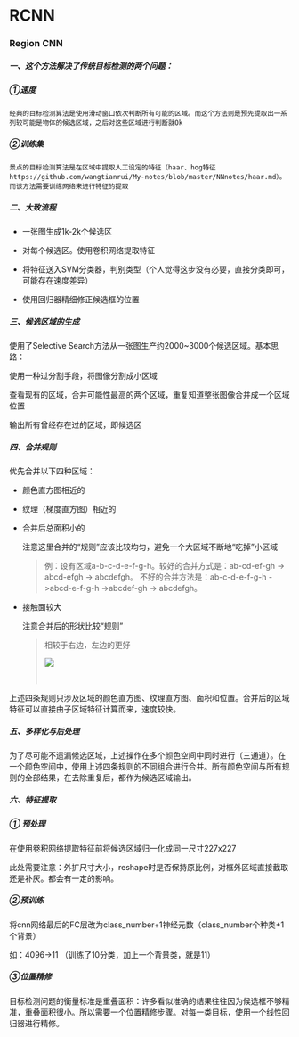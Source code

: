 # RCNN

### Region CNN

##### 一、这个方法解决了传统目标检测的两个问题：

##### ①速度

```text
经典的目标检测算法是使用滑动窗口依次判断所有可能的区域。而这个方法则是预先提取出一系列较可能是物体的候选区域，之后对这些区域进行判断就Ok
```

##### ②训练集

```text
景点的目标检测算法是在区域中提取人工设定的特征（haar、hog特征https://github.com/wangtianrui/My-notes/blob/master/NNnotes/haar.md）。而该方法需要训练网络来进行特征的提取
```

##### 二、大致流程

* 一张图生成1k-2k个候选区


* 对每个候选区。使用卷积网络提取特征
* 将特征送入SVM分类器，判别类型（个人觉得这步没有必要，直接分类即可，可能存在速度差异）
* 使用回归器精细修正候选框的位置

##### 三、候选区域的生成

使用了Selective Search方法从一张图生产约2000~3000个候选区域。基本思路：

使用一种过分割手段，将图像分割成小区域

查看现有的区域，合并可能性最高的两个区域，重复知道整张图像合并成一个区域位置

输出所有曾经存在过的区域，即候选区

##### 四、合并规则

优先合并以下四种区域：

* 颜色直方图相近的

* 纹理（梯度直方图）相近的

* 合并后总面积小的

  注意这里合并的“规则”应该比较均匀，避免一个大区域不断地“吃掉”小区域

  > 例：设有区域a-b-c-d-e-f-g-h。较好的合并方式是：ab-cd-ef-gh -> abcd-efgh -> abcdefgh。 
  > 不好的合并方法是：ab-c-d-e-f-g-h ->abcd-e-f-g-h ->abcdef-gh -> abcdefgh。

* 接触面较大

  注意合并后的形状比较“规则”

  > 相较于右边，左边的更好
  >
  > ![](https://img-blog.csdn.net/20160405212106908)
  >
  > ​

上述四条规则只涉及区域的颜色直方图、纹理直方图、面积和位置。合并后的区域特征可以直接由子区域特征计算而来，速度较快。

##### 五、多样化与后处理

为了尽可能不遗漏候选区域，上述操作在多个颜色空间中同时进行（三通道）。在一个颜色空间中，使用上述四条规则的不同组合进行合并。所有颜色空间与所有规则的全部结果，在去除重复后，都作为候选区域输出。

##### 六、特征提取

##### ① 预处理

在使用卷积网络提取特征前将候选区域归一化成同一尺寸227x227

此处需要注意：外扩尺寸大小，reshape时是否保持原比例，对框外区域直接截取还是补灰。都会有一定的影响。

##### ②预训练

​	将cnn网络最后的FC层改为class_number+1神经元数（class_number个种类+1个背景）

如：4096->11 （训练了10分类，加上一个背景类，就是11）

##### ③位置精修

​	目标检测问题的衡量标准是重叠面积：许多看似准确的结果往往因为候选框不够精准，重叠面积很小。所以需要一个位置精修步骤。对每一类目标，使用一个线性回归器进行精修。